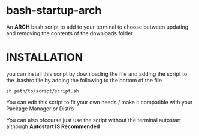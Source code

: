 # bash-startup-arch
An **ARCH** bash script to add to your terminal to choose between updating and removing the contents of the downloads folder

# INSTALLATION
you can install this script by downloading the file and adding the script to the .bashrc file by adding the following to the bottom of the file

```
sh path/to/script/script.sh
```

You can edit this script to fit your own needs / make it compatible with your Package Manager or Distro

You can also ofcourse just use the script without the terminal autostart although **Autostart IS Recommended**
